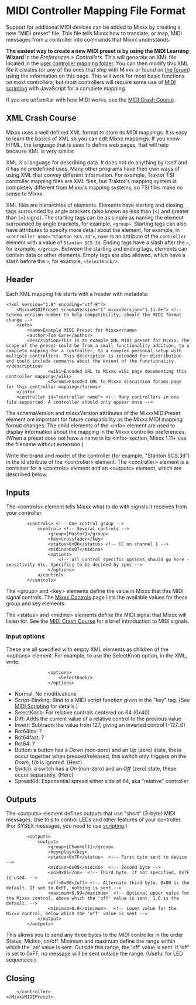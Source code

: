 # MIDI Controller Mapping File Format

Support for additional MIDI devices can be added to Mixxx by creating a
new "MIDI preset" file. This file tells Mixxx how to translate, or map,
MIDI messages from a controller into commands that Mixxx understands.

**The easiest way to create a new MIDI preset is by using the MIDI
Learning Wizard** in the *Preferences \> Controllers*. This will
generate an XML file located in the [user controller mapping
folder](controller%20mapping%20file%20locations#user%20controller%20mapping%20folder).
You can then modify this XML file it creates (or any of the ones that
ship with Mixxx or found on [the
forum](http://mixxx.org/forums/viewforum.php?f=7)) using the information
on this page. This will work for most basic functions on most
controllers, but most controllers will require some use of [MIDI
scripting](MIDI%20scripting) with JavaScript for a complete mapping.

If you are unfamiliar with how MIDI works, see the [MIDI Crash
Course](MIDI%20Crash%20Course).

## XML Crash Course

Mixxx uses a well defined XML format to store its MIDI mappings. It is
easy to learn the basics of XML so you can edit Mixxx mappings. If you
know HTML, the language that is used to define web pages, that will help
because XML is very similar.

XML is a language for describing data. It does not do anything by itself
and it has no predefined uses. Many other programs have their own ways
of using XML that convey different information. For example, Traktor TSI
controller mapping files are XML files, but Traktor's mapping system is
completely different from Mixxx's mapping systems, so TSI files make no
sense to Mixxx.

XML files are hierarchies of elements. Elements have starting and
closing tags surrounded by angle brackets (also known as less than (\<)
and greater than (\>) signs). The starting tags can be as simple as
naming the element surrounded by angle brackets, for example, `<group>`.
Starting tags can also have attributes to specify more detail about the
element, for example, in `<controller name="Stanton SCS.3d">`, `name` is
an attribute of the `controller` element with a value of `Stanton
SCS.3d`. Ending tags have a slash after the `<`, for example,
`</group>`. Between the starting and ending tags, elements can contain
data or other elements. Empty tags are also allowed, which have a slash
before the `>`, for example, `<SelectKnob/>`.

## Header

Each XML mapping file starts with a header with metadata:

    <?xml version="1.0" encoding="utf-8"?>
        <MixxxMIDIPreset schemaVersion="1" mixxxVersion="1.11.0+"> <!-- Schema version number to help compatibility, should the MIDI format change -->
        <info>
            <name>Example MIDI Preset for Mixxx</name>
            <author>Tom Care</author>
            <description>This is an example XML MIDI preset for Mixxx. The scope of the preset could be from a small functionality addition, to a complete mapping for a controller, to a complex personal setup with multiple controllers. This description is intended for distribution and could include comments about the extent of the functionality.</description>
                    <wiki>Encoded URL to Mixxx wiki page documenting this controller mapping</wiki>
                    <forums>Encoded URL to Mixxx discussion forums page for this controller mapping</forums>
        </info>
        <controller id="controller name"> <!-- Many controllers in one file supported. A controller should only appear once -->

The schemaVersion and mixxxVersion attributes of the MixxxMIDIPreset
element are important for future compatibility as the Mixxx MIDI mapping
format changes. The child elements of the \<info\> element are used to
display information about the mapping in the Mixxx controller
preferences. (When a preset does not have a name in its \<info\>
section, Mixxx 1.11+ use the filename without extension.)

Write the brand and model of the controller (for example, "Stanton
SCS.3d") in the id attribute of the \<controller\> element. The
\<controller\> element is a container for a \<controls\> element and an
\<outputs\> element, which are described below.

## Inputs

The \<controls\> element tells Mixxx what to do with signals it receives
from your controller.

``` 
        <controls> <!-- One control group -->
            <control> <!-- Several controls -->
                <group>[Master]</group>
                <key>crossfader</key>
                <status>0xB0</status> <!-- CC on channel 1 -->
                <midino>0x07</midino>
                <options>
                    <!-- all control specific options should go here - sensitivity etc. Specifics to be decided by spec -->
                </options>
            </control>
        </controls>
```

The \<group\> and \<key\> elements define the value in Mixxx that this
MIDI signal controls. The [Mixxx Controls](mixxxcontrols) page lists the
available values for these group and key elements.

The \<status\> and \<midino\> elements define the MIDI signal that Mixxx
will listen for. See the [MIDI Crash Course](MIDI%20Crash%20Course) for
a brief introduction to MIDI signals.

### Input options

These are all specified with empty XML elements as children of the
\<options\> element. For example, to use the SelectKnob option, in the
XML, write:

``` 
                <options>
                    <SelectKnob/>
                </options>
```

  - Normal: No modifications
  - Script-Binding: Bind to a MIDI script function given in the "key"
    tag. (See [MIDI Scripting](MIDI%20Scripting) for details.)
  - SelectKnob: For relative controls centered on 64 (0x40)
  - Diff: Adds the current value of a relative control to the previous
    value
  - Invert: Subtracts the value from 127, giving an inverted control
    (-127..0)
  - Rot64inv: ?
  - Rot64fast: ?
  - Rot64: ?
  - Button: a button has a *Down* (non-zero) and an *Up* (zero) state,
    these occur together when pressed/released, this switch only
    triggers on the *Down*, *Up* is ignored. (Herc)
  - Switch: a switch has a *On* (non-zero) and an *Off* (zero) state,
    these occur separately. (Herc)
  - Spread64: Exponential spread either side of 64, aka "relative"
    controller

## Outputs

The \<outputs\> element defines outputs that use "short" (3-byte) MIDI
messages. Use this to control LEDs and other features of your
controller. (For SYSEX messages, you need to use
[scripting](midi_scripting).)

``` 
        <outputs>
            <output>
                <group>[Channel1]</group>
                <key>play</key>
                <status>0x7F</status>  <!-- First byte sent to device -->
                <midino>0x08</midino>  <!-- Second byte -->
                <on>0x01</on>  <!-- Third byte. If not specified, 0x7F is used. -->
                <off>0x00</off> <!-- Alternate third byte. 0x00 is the default. If set to 0xFF, nothing is sent.-->
                <maximum>0.99</maximum>  <!-- Optional upper value for the Mixxx control, above which the 'off' value is sent. 1.0 is the default. -->
                <minimum>0.9</minimum>   <!-- Lower value for the Mixxx control, below which the 'off' value is sent -->
            </output>
        </outputs>
```

This allows you to send any three bytes to the MIDI controller in the
order Status, Midino, on/off. Minimum and maximum define the range
within which the 'on' value is sent. Outside this range, the 'off' value
is sent. If 'off' is set to 0xFF, no message will be sent outside the
range. (Useful for LED sequences.)

## Closing

``` 
    </controller>
</MixxxMIDIPreset>
```
